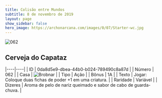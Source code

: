 ```yaml
---
title: Colisão entre Mundos
subtitle: 8 de novembro de 2019
layout: page
show_sidebar: false
hero_image: https://archonarcana.com/images/0/07/Starter-wc.jpg
---
```


![062](https://cdn.keyforgegame.com/media/card_front/pt/452_062_XQVR3288Q49C_pt.png)

## Cerveja do Capataz

|----|----|
| ID | 0da8d5e9-dbea-44b0-b024-789490c8a87d |
| Número | 062 |
| Casa | ![Brobnar](https://archonarcana.com/images/thumb/e/e0/Brobnar.png/22px-Brobnar.png "Brobnar") |
| Tipo | Ação |
| Bônus | 1A |
| Texto | Jogar: Coloque duas fichas de poder +1 em uma criatura. |
| Raridade | Variável |
| Dizeres | Aroma de pelo de nariz queimado  e sabor de cabo de guarda-chuva. |
